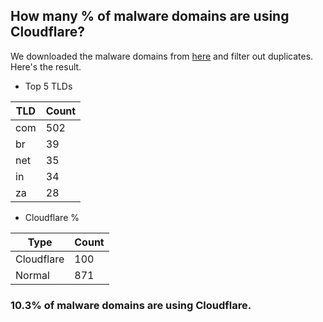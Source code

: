 ## How many % of malware domains are using Cloudflare?


We downloaded the malware domains from [here](https://urlhaus.abuse.ch) and filter out duplicates.
Here's the result.


[//]: # (start replacement)


- Top 5 TLDs

| TLD | Count |
| --- | --- |
| com | 502 |
| br | 39 |
| net | 35 |
| in | 34 |
| za | 28 |


- Cloudflare %

| Type | Count |
| --- | --- |
| Cloudflare | 100 |
| Normal | 871 |


### 10.3% of malware domains are using Cloudflare.